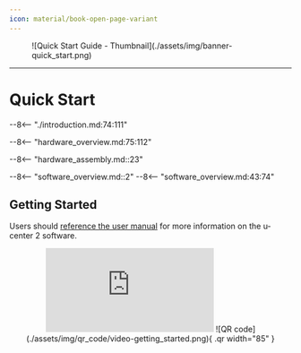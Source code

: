 ```yaml
---
icon: material/book-open-page-variant
---
```


<figure markdown>
![Quick Start Guide - Thumbnail](./assets/img/banner-quick_start.png)
</figure>

---

# Quick Start

<!-- Overview -->
--8<-- "./introduction.md:74:111"


<!-- Board Layout -->
--8<-- "hardware_overview.md:75:112"


<!-- Assembly -->
--8<-- "hardware_assembly.md::23"


<!-- u-center 2 -->
--8<-- "software_overview.md::2"
--8<-- "software_overview.md:43:74"


## Getting Started
Users should [reference the user manual](https://www.u-blox.com/en/info/u-center-2-user-guide#31-installing-u-center-2) for more information on the u-center 2 software.


<div class="video-500px" style="text-align: center; margin: auto;" markdown>
<iframe src="https://www.youtube.com/embed/sA5bCcolwag" title="Getting started with u-center 2 (ver. 22.10.)" frameborder="0" allow="accelerometer; autoplay; clipboard-write; encrypted-media; gyroscope; picture-in-picture" allowfullscreen></iframe>
![QR code](./assets/img/qr_code/video-getting_started.png){ .qr width="85" }
</div>
